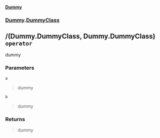 #### [Dummy](./Dummy.md 'Dummy')
### [Dummy](./Dummy.md#Dummy 'Dummy').[DummyClass](./Dummy-DummyClass.md 'Dummy.DummyClass')
## /(Dummy.DummyClass, Dummy.DummyClass) `operator`
dummy
### Parameters

<a name='Dummy-DummyClass-op_Division(Dummy-DummyClass-_Dummy-DummyClass)-a'></a>
`a`
>dummy

<a name='Dummy-DummyClass-op_Division(Dummy-DummyClass-_Dummy-DummyClass)-b'></a>
`b`
>dummy
### Returns
>dummy
